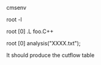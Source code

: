 cmsenv

root -l 

root [0] .L foo.C++

root [0] analysis("XXXX.txt");

It should produce the cutflow table
